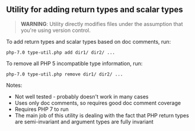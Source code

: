 ## Utility for adding return types and scalar types

> **WARNING**: Utility directly modifies files under the assumption that you're using version control.

To add return types and scalar types based on doc comments, run:

    php-7.0 type-util.php add dir1/ dir2/ ...

To remove all PHP 5 incompatible type information, run:

    php-7.0 type-util.php remove dir1/ dir2/ ...

Notes:

 * Not well tested - probably doesn't work in many cases
 * Uses only doc comments, so requires good doc comment coverage
 * Requires PHP 7 to run
 * The main job of this utility is dealing with the fact that PHP return types are semi-invariant
   and argument types are fully invariant

